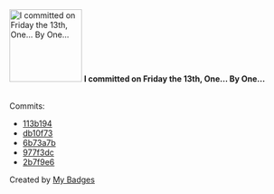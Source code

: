 <img src="https://my-badges.github.io/my-badges/friday-13.png" alt="I committed on Friday the 13th, One… By One…" title="I committed on Friday the 13th, One… By One…" width="128">
<strong>I committed on Friday the 13th, One… By One…</strong>
<br><br>

Commits:

- <a href="https://github.com/Neptunium931/CPL/commit/113b194f6f666f2e7cb526764759c29a8f113e2f">113b194</a>
- <a href="https://github.com/Neptunium931/CPL/commit/db10f73f78f3c502b0f4099caf44fad445715557">db10f73</a>
- <a href="https://github.com/Neptunium931/CPL/commit/6b73a7be77710b7846a09e1c62b28981024ee1e9">6b73a7b</a>
- <a href="https://github.com/Neptunium931/CPL/commit/977f3dc7422cd2d1fb9031760350fe5227dbaf93">977f3dc</a>
- <a href="https://github.com/Neptunium931/CPL/commit/2b7f9e66c847064eb732c16174d760064e66f331">2b7f9e6</a>


Created by <a href="https://github.com/my-badges/my-badges">My Badges</a>